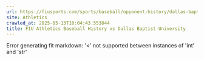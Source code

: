 ```yaml
---
url: https://fiusports.com/sports/baseball/opponent-history/dallas-baptist/1543
site: Athletics
crawled_at: 2025-05-13T10:04:43.553844
title: FIU Athletics Baseball History vs Dallas Baptist University
---
```


Error generating fit markdown: '<' not supported between instances of 'int' and 'str'